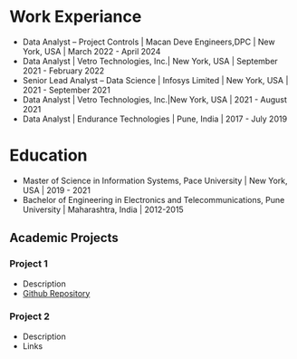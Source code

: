 # Work Experiance

- Data Analyst – Project Controls | Macan Deve Engineers,DPC | New York, USA | March 2022 - April 2024
- Data Analyst | Vetro Technologies, Inc.| New York, USA | September 2021 - February 2022
- Senior Lead Analyst – Data Science | Infosys Limited | New York, USA | 2021 - September 2021
- Data Analyst | Vetro Technologies, Inc.|New York, USA | 2021 - August 2021
- Data Analyst | Endurance Technologies | Pune, India | 2017 - July 2019


# Education 
- Master of Science in Information Systems, Pace University | New York, USA | 2019 - 2021
- Bachelor of Engineering in Electronics and Telecommunications, Pune University |  Maharashtra, India | 2012-2015





## Academic  Projects
### Project 1
- Description
- [Github Repository](https://github.com/PratikNPawar/Metacritic-sentiment-analyzer)

### Project 2 
- Description
- Links


  
